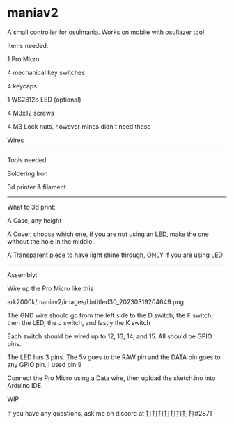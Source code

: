 # maniav2
A small controller for osu!mania. Works on mobile with osu!lazer too!


Items needed:

1 Pro Micro

4 mechanical key switches

4 keycaps

1 WS2812b LED (optional)

4 M3x12 screws

4 M3 Lock nuts, however mines didn't need these

Wires

----------------------------

Tools needed:

Soldering Iron

3d printer & filament

----------------------------

What to 3d print:

A Case, any height

A Cover, choose which one, if you are not using an LED, make the one without the hole in the middle.

A Transparent piece to have light shine through, ONLY if you are using LED

----------------------------

Assembly:

Wire up the Pro Micro like this

ark2000k/maniav2/images/Untitled30_20230319204649.png

The GND wire should go from the left side to the D switch, the F switch, then the LED, the J switch, and lastly the K switch

Each switch should be wired up to 12, 13, 14, and 15. All should be GPIO pins.

The LED has 3 pins. The 5v goes to the RAW pin and the DATA pin goes to any GPIO pin. I used pin 9

Connect the Pro Micro using a Data wire, then upload the sketch.ino into Arduino IDE.

WIP

If you have any questions, ask me on discord at 打打打打打打打打#2871
